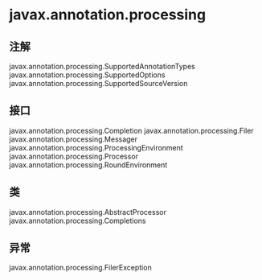 # javax.annotation.processing

## 注解

javax.annotation.processing.SupportedAnnotationTypes
javax.annotation.processing.SupportedOptions
javax.annotation.processing.SupportedSourceVersion

## 接口

javax.annotation.processing.Completion
javax.annotation.processing.Filer
javax.annotation.processing.Messager
javax.annotation.processing.ProcessingEnvironment
javax.annotation.processing.Processor
javax.annotation.processing.RoundEnvironment

## 类

javax.annotation.processing.AbstractProcessor
javax.annotation.processing.Completions

## 异常

javax.annotation.processing.FilerException




